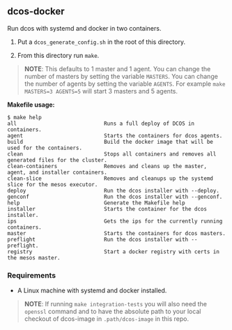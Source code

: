## dcos-docker

Run dcos with systemd and docker in two containers.

1. Put a `dcos_generate_config.sh` in the root of this directory.

2. From this directory run `make`.

> **NOTE**: This defaults to 1 master and 1 agent.
> You can change the number of masters by setting the variable `MASTERS`.
> You can change the number of agents by setting the variable `AGENTS`.
> For example `make MASTERS=3 AGENTS=5` will start 3 masters and 5 agents.

**Makefile usage:**

```console
$ make help
all                            Runs a full deploy of DCOS in containers.
agent                          Starts the containers for dcos agents.
build                          Build the docker image that will be used for the containers.
clean                          Stops all containers and removes all generated files for the cluster.
clean-containers               Removes and cleans up the master, agent, and installer containers.
clean-slice                    Removes and cleanups up the systemd slice for the mesos executor.
deploy                         Run the dcos installer with --deploy.
genconf                        Run the dcos installer with --genconf.
help                           Generate the Makefile help
installer                      Starts the container for the dcos installer.
ips                            Gets the ips for the currently running containers.
master                         Starts the containers for dcos masters.
preflight                      Run the dcos installer with --preflight.
registry                       Start a docker registry with certs in the mesos master.
```

### Requirements

- A Linux machine with systemd and docker installed.

> **NOTE**: If running `make integration-tests` you will also need the
> `openssl` command and to have the absolute path to your local checkout of
> dcos-image in `.path/dcos-image` in this repo.
